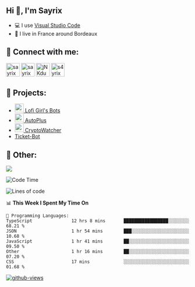 ## Hi 👋, I'm Sayrix

- 💻 I use [Visual Studio Code](https://code.visualstudio.com/)
- 🥖 I live in France around Bordeaux

## 🔗 Connect with me:
<p align="left">
<a href="https://twitter.com/Sayrix_"><img src="https://i.imgur.com/zVwbWwf.png" alt="sayrix" width="37" height="37" /></a> 
<a href="https://www.youtube.com/c/sayrix"><img src="https://i.imgur.com/qZBU7AO.png" alt="sayrix" width="37"  height="37" /></a> 
<a href="https://discord.gg/VasYV6MEJy"><img src="https://i.imgur.com/nsVOefF.png" alt="jNKdusJ" width="37" height="37" /></a>
<a href="https://www.twitch.tv/s4yrix"><img src="https://i.imgur.com/0pAkilW.png" alt="s4yrix" width="37" height="37" /></a>
</p>

## 🚩 Projects:
- [<img src="https://cdn.discordapp.com/avatars/634818840542445580/c4602b4b2c327228e903ab6f99e059ed.png" width="24"/> Lofi Girl's Bots](https://bot.lofigirl.com)
- [<img src="https://autoplus.gg/autoplus.png" width="24"/> AutoPlus](https://autoplus.gg)
- [<img src="https://cdn.discordapp.com/avatars/956586999102472222/1f31a078427e78086c174921237ced67.png" width="24"/> CryptoWatcher](https://top.gg/bot/956586999102472222)
- [Ticket-Bot](https://github.com/Sayrix/ticket-bot)

## 📜 Other:

<img src="https://lanyard-profile-readme.vercel.app/api/629031362351071252">

<!--START_SECTION:waka-->
![Code Time](http://img.shields.io/badge/Code%20Time-1%2C546%20hrs%2027%20mins-blue)

![Lines of code](https://img.shields.io/badge/From%20Hello%20World%20I%27ve%20Written-274.6%20thousand%20lines%20of%20code-blue)

📊 **This Week I Spent My Time On** 

```text
💬 Programming Languages: 
TypeScript               12 hrs 8 mins       █████████████████░░░░░░░░   68.21 % 
JSON                     1 hr 54 mins        ███░░░░░░░░░░░░░░░░░░░░░░   10.68 % 
JavaScript               1 hr 41 mins        ██░░░░░░░░░░░░░░░░░░░░░░░   09.50 % 
Other                    1 hr 16 mins        ██░░░░░░░░░░░░░░░░░░░░░░░   07.20 % 
CSS                      17 mins             ░░░░░░░░░░░░░░░░░░░░░░░░░   01.68 % 
```


<!--END_SECTION:waka-->

[![github-views](https://komarev.com/ghpvc/?username=sayrix&color=blue)](https://github.com/Sayrix)

